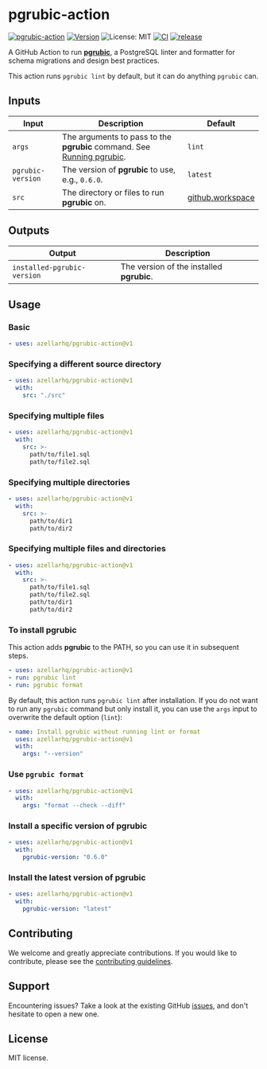 # pgrubic-action

[![pgrubic-action](https://img.shields.io/badge/pgrubic-action-purple.svg)](https://github.com/azellarhq/pgrubic-action/)
[![Version](https://img.shields.io/github/v/release/azellarhq/pgrubic-action?label=version)](https://github.com/marketplace/actions/pgrubic-action)
![License: MIT](https://img.shields.io/badge/License-MIT-yellow.svg)
[![CI](https://github.com/azellarhq/pgrubic-action/actions/workflows/ci.yml/badge.svg)](https://github.com/azellarhq/pgrubic-action/actions/workflows/ci.yml)
[![release](https://github.com/azellarhq/pgrubic-action/actions/workflows/release.yml/badge.svg)](https://github.com/azellarhq/pgrubic-action/actions/workflows/release.yml)

A GitHub Action to run [**pgrubic**](https://bolajiwahab.github.io/pgrubic), a PostgreSQL linter and formatter for schema migrations and design best practices.

This action runs `pgrubic lint` by default, but it can do
anything `pgrubic` can.

## Inputs

| Input             | Description                                                                                                            | Default            |
|-------------------|------------------------------------------------------------------------------------------------------------------------|--------------------|
| `args`            | The arguments to pass to the **pgrubic** command. See [Running pgrubic](https://bolajiwahab.github.io/pgrubic/cli).    | `lint`             |
| `pgrubic-version` | The version of **pgrubic** to use, e.g., `0.6.0`.                                                                      | `latest`           |
| `src`             | The directory or files to run **pgrubic** on.                                                                          | [github.workspace](https://docs.github.com/en/actions/reference/contexts-reference#github-context:~:text=the%20workflow%20file.-,github.workspace,-string)                                 |

## Outputs

| Output                      | Description                                 |
|-----------------------------|---------------------------------------------|
| `installed-pgrubic-version` | The version of the installed **pgrubic**.   |

## Usage

### Basic

```yaml
- uses: azellarhq/pgrubic-action@v1
```

### Specifying a different source directory

```yaml
- uses: azellarhq/pgrubic-action@v1
  with:
    src: "./src"
```

### Specifying multiple files

```yaml
- uses: azellarhq/pgrubic-action@v1
  with:
    src: >-
      path/to/file1.sql
      path/to/file2.sql
```

### Specifying multiple directories

```yaml
- uses: azellarhq/pgrubic-action@v1
  with:
    src: >-
      path/to/dir1
      path/to/dir2
```

### Specifying multiple files and directories

```yaml
- uses: azellarhq/pgrubic-action@v1
  with:
    src: >-
      path/to/file1.sql
      path/to/file2.sql
      path/to/dir1
      path/to/dir2
```

### To install pgrubic

This action adds **pgrubic** to the PATH, so you can use it in subsequent steps.

```yaml
- uses: azellarhq/pgrubic-action@v1
- run: pgrubic lint
- run: pgrubic format
```

By default, this action runs `pgrubic lint` after installation. If you do not want to run any `pgrubic` command but only install it,
you can use the `args` input to overwrite the default option (`lint`):

```yaml
- name: Install pgrubic without running lint or format
  uses: azellarhq/pgrubic-action@v1
  with:
    args: "--version"
```

### Use `pgrubic format`

```yaml
- uses: azellarhq/pgrubic-action@v1
  with:
    args: "format --check --diff"
```

### Install a specific version of pgrubic

```yaml
- uses: azellarhq/pgrubic-action@v1
  with:
    pgrubic-version: "0.6.0"
```

### Install the latest version of pgrubic

```yaml
- uses: azellarhq/pgrubic-action@v1
  with:
    pgrubic-version: "latest"
```

## Contributing

We welcome and greatly appreciate contributions. If you would like to contribute, please see the [contributing guidelines](contributing.md).

## Support

Encountering issues? Take a look at the existing GitHub [issues](https://github.com/azellarhq/pgrubic-action/issues), and don't hesitate to open a new one.

## License

MIT license.
